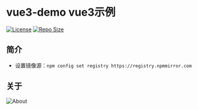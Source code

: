 # vue3-demo vue3示例

[![License](https://img.shields.io/github/license/ALI1416/vue3-demo?label=License)](https://opensource.org/licenses/BSD-3-Clause)
[![Repo Size](https://img.shields.io/github/repo-size/ALI1416/vue3-demo?label=Repo%20Size&color=success)](https://github.com/ALI1416/vue3-demo/archive/refs/heads/master.zip)

## 简介

- 设置镜像源：`npm config set registry https://registry.npmmirror.com`

## 关于

<picture>
  <source media="(prefers-color-scheme: dark)" srcset="https://www.404z.cn/images/about.dark.svg">
  <img alt="About" src="https://www.404z.cn/images/about.light.svg">
</picture>

